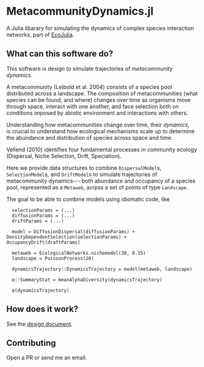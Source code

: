 # MetacommunityDynamics.jl
A Julia libarary for simulating the dynamics of complex species interaction networks, part of [EcoJulia]().


## What can this software do?

This software is design to simulate trajectories of _metacommunity dynamics_.

A metacommunity (Leibold et al. 2004) consists of a species pool distributed
across a landscape. The composition of metacommunities (what species can be found, and where)
changes over time as organisms move through space, interact with one another, and face selection both
on conditions imposed by abiotic environment and interactions with others.

Understanding how metacommunities change over time, their _dynamics_,   
is crucial to understand how ecological mechanisms scale up to determine
the abundance and distribution of species across space and time.

Vellend (2010) identifies four fundamental processes in community ecology (Dispersal, Niche Selection, Drift, Speciation).

Here we provide data structures to combine `DispersalModel`s, `SelectionModel`s, and `DriftModel`s to
simulate trajectories of metacommunity dynamics--- both abundance and occupancy of a species pool,
represented as a `Metaweb`, acrpss a set of points of type `Landscape`.

The goal to be able to combine models using idiomatic code, like


```
  selectionParams = (...)
  diffusionParams = (...)
  driftParams = (...)

  model = DiffusionDispersal(diffusionParams) + DensityDependentSelection(selectionParams) + OccupancyDrift(draftParams)

  metaweb = EcologicalNetworks.nichemodel(30, 0.15)
  landscape = PoissonProcess(20)

  dynamicsTrajectory::DynamicsTrajectory = model(metaweb, landscape)

  α::SummaryStat = meanAlphaDiversity(dynamicsTrajectory)

  α(dynamicsTrajectory)
```



## How does it work?

See the [design document]().


## Contributing

Open a PR or send me an email.
